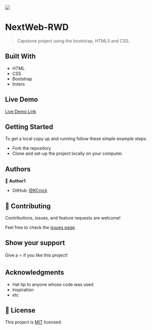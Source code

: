 ![](https://img.shields.io/badge/Microverse-blueviolet)

# NextWeb-RWD

> Capstone project using the bootstrap, HTML5 and CSS.

<!-- ![screenshot](./app_screenshot.png) -->

<!-- Additional description about the project and its features. -->

## Built With

- HTML
- CSS
- Bootstrap
- linters

## Live Demo

[Live Demo Link](https://kcnick.github.io/newsweek-clone/)

## Getting Started

To get a local copy up and running follow these simple example steps.

- Fork the repository
- Clone and set-up the project locally on your computer.

## Authors

👤 **Author1**

- GitHub: [@KCnick](https://github.com/KCnick)

## 🤝 Contributing

Contributions, issues, and feature requests are welcome!

Feel free to check the [issues page](issues/).

## Show your support

Give a ⭐️ if you like this project!

## Acknowledgments

- Hat tip to anyone whose code was used
- Inspiration
- etc

## 📝 License

This project is [MIT](lic.url) licensed.
